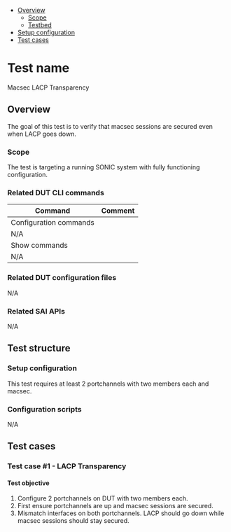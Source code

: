 - [Overview](#overview)
    - [Scope](#scope)
    - [Testbed](#testbed)
- [Setup configuration](#setup-configuration)
- [Test cases](#test-cases)

# Test name

Macsec LACP Transparency

## Overview

The goal of this test is to verify that macsec sessions are secured even when LACP goes down.

### Scope

The test is targeting a running SONIC system with fully functioning configuration.

### Related DUT CLI commands

| Command | Comment |
| ------- | ------- |
|Configuration commands|
| N/A |  |
|Show commands|
| N/A |

### Related DUT configuration files

N/A

### Related SAI APIs

N/A

## Test structure
### Setup configuration

This test requires at least 2 portchannels with two members each and macsec.

### Configuration scripts

N/A

## Test cases
### Test case #1 - LACP Transparency

#### Test objective

1. Configure 2 portchannels on DUT with two members each.
2. First ensure portchannels are up and macsec sessions are secured.
3. Mismatch interfaces on both portchannels. LACP should go down while macsec
sessions should stay secured.
